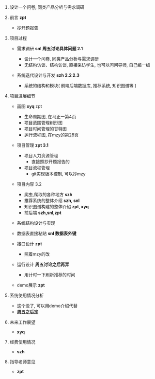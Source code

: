 1. 设计一个问卷, 同类产品分析与需求调研



1. 前言 **zpt**
   - 抄开题报告
2. 项目过程
   - 需求调研 **snl 周五讨论具体问题 2.1**
     - 设计一个问卷, 同类产品分析与需求调研
     - 无结构访谈、结构访谈, 直接采访学生, 也可以问问导师, 自己编一编

   - 系统迭代设计与开发 **szh 2.2 2.3**
     - 系统的结构和模块( 前端后端数据库, 推荐系统, 知识图谱等 )

3. 项目进展细节
   - 画图 **xyq** zpt
     - 生命周期图, 在马正一第4页
     - 项目范围管理树形图
     - 项目时间管理的甘特图
     - 运行流程图, 在mzy的第28页

   - 项目管理 **zpt 3.1**
     - 项目人力资源管理
       - 直接照抄开题报告的
     - 项目流程管理
       - git实现版本控制, 可以抄mzy
   - 项目内容 3.2
     - 爬虫,爬取的各种地方 **szh**
     - 推荐系统的整体介绍 **szh, snl**
     - 知识图谱构建的整体介绍 **zpt, xyq**
     - 前后端 **szh,snl,zpt**
     <!-- - 用户日志系统的整体介绍 -->
    - 系统结构设计与实现
     - 数据表直接粘贴 **snl 数据表外键**
     - 接口设计 **zpt**
       - 照着mzy的改
     - 运行设计 **周五讨论之后再弄**
       - 用计时一下刷新推荐的时间
   - demo展示 **zpt**

4. 系统使用情况分析
   - 这个没了, 可以用demo介绍代替
   - **周五之后定**

5. 未来工作展望
   - **xyq**
6. 经费使用情况
   - **szh**
7. 指导老师意见
   - **zpt**
